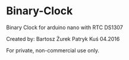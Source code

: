 # Binary-Clock
Binary Clock for arduino nano with RTC DS1307 

Created by:
Bartosz Żurek
Patryk Kuś
04.2016


For private, non-commercial use only.
